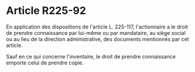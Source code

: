 # Article R225-92

En application des dispositions de l'article L. 225-117, l'actionnaire a le droit de prendre connaissance par lui-même ou par mandataire, au siège social ou au lieu de la direction administrative, des documents mentionnés par cet article.

Sauf en ce qui concerne l'inventaire, le droit de prendre connaissance emporte celui de prendre copie.
